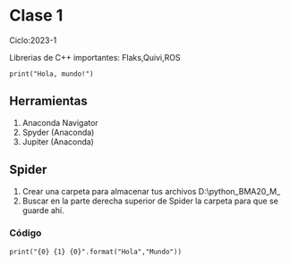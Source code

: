 # Clase 1
Ciclo:2023-1

Librerias de C++ importantes: Flaks,Quivi,ROS

```
print("Hola, mundo!")
````

## Herramientas
1. Anaconda Navigator
2. Spyder (Anaconda)
3. Jupiter (Anaconda)

## Spider
1. Crear una carpeta para almacenar tus archivos D:\python_BMA20_M_
2. Buscar en la parte derecha superior de Spider la carpeta para que se guarde ahí.

### Código
```
print("{0} {1} {0}".format("Hola","Mundo"))
```

